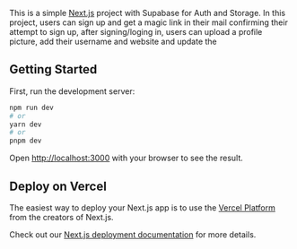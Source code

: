This is a simple [Next.js](https://nextjs.org/) project with Supabase for Auth and Storage. In this project, users can sign up and get a magic link in their mail confirming their attempt to sign up, after signing/loging in, users can upload a profile picture, add their username and website and update the 

## Getting Started

First, run the development server:

```bash
npm run dev
# or
yarn dev
# or
pnpm dev
```

Open [http://localhost:3000](http://localhost:3000) with your browser to see the result.


## Deploy on Vercel

The easiest way to deploy your Next.js app is to use the [Vercel Platform](https://vercel.com/new?utm_medium=default-template&filter=next.js&utm_source=create-next-app&utm_campaign=create-next-app-readme) from the creators of Next.js.

Check out our [Next.js deployment documentation](https://nextjs.org/docs/deployment) for more details.
